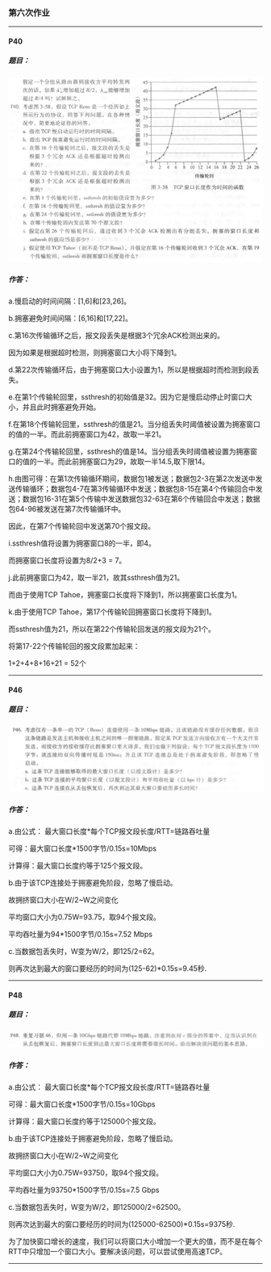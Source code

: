 ### 第六次作业

* * *

#### P40

##### 题目：
![](static/P40.png)

##### 作答：
a.慢启动的时间间隔：[1,6]和[23,26]。

b.拥塞避免时间间隔：[6,16]和[17,22]。

c.第16次传输循环之后，报文段丢失是根据3个冗余ACK检测出来的。

因为如果是根据超时检测，则拥塞窗口大小将下降到1。

d.第22次传输循环后，由于拥塞窗口大小设置为1，所以是根据超时而检测到段丢失。

e.在第1个传输轮回里，ssthresh的初始值是32。因为它是慢启动停止时窗口大小，并且此时拥塞避免开始。

f.在第18个传输轮回里，ssthresh的值是21。当分组丢失时阈值被设置为拥塞窗口的值的一半。而此前拥塞窗口为42，故取一半21。

g.在第24个传输轮回里，ssthresh的值是14。当分组丢失时阈值被设置为拥塞窗口的值的一半。而此前拥塞窗口为29，故取一半14.5,取下限14。

h.由图可得：在第1次传输循环期间，数据包1被发送；数据包2-3在第2次发送中发送传输循环；数据包4-7在第3传输循环中发送；数据包8-15在第4个传输回合中发送；数据包16-31在第5个传输中发送数据包32-63在第6个传输回合中发送；数据包64-96被发送在第7次传输循环中。

因此，在第7个传输轮回中发送第70个报文段。

i.ssthresh值将设置为拥塞窗口8的一半，即4。

而拥塞窗口长度将设置为8/2+3 = 7。

j.此前拥塞窗口为42，取一半21，故其ssthresh值为21。

而由于使用TCP Tahoe，拥塞窗口长度将下降到1，所以拥塞窗口长度为1。

k.由于使用TCP Tahoe，第17个传输轮回拥塞窗口长度将下降到1。

而ssthresh值为21，所以在第22个传输轮回发送的报文段为21个。

将第17-22个传输轮回的报文段累加起来：

1+2+4+8+16+21 = 52个

* * *

#### P46

##### 题目：
![](static/P46.png)

##### 作答：
a.由公式： 最大窗口长度*每个TCP报文段长度/RTT=链路吞吐量

可得：最大窗口长度*1500字节/0.15s=10Mbps

计算得：最大窗口长度约等于125个报文段。

b.由于该TCP连接处于拥塞避免阶段，忽略了慢启动。

故拥挤窗口大小在W/2~W之间变化

平均窗口大小为0.75W=93.75，取94个报文段。

平均吞吐量为94*1500字节/0.15s=7.52 Mbps

c.当数据包丢失时，W变为W/2，即125/2=62。

则再次达到最大的窗口要经历的时间为(125-62)*0.15s=9.45秒.

* * *

#### P48

##### 题目：
![](static/P48.png)

##### 作答：
a.由公式： 最大窗口长度*每个TCP报文段长度/RTT=链路吞吐量

可得：最大窗口长度*1500字节/0.15s=10Gbps

计算得：最大窗口长度约等于125000个报文段。

b.由于该TCP连接处于拥塞避免阶段，忽略了慢启动。

故拥挤窗口大小在W/2~W之间变化

平均窗口大小为0.75W=93750，取94个报文段。

平均吞吐量为93750*1500字节/0.15s=7.5 Gbps

c.当数据包丢失时，W变为W/2，即125000/2=62500。

则再次达到最大的窗口要经历的时间为(125000-62500)*0.15s=9375秒.

为了加快窗口增长的速度，我们可以将窗口大小增加一个更大的值，而不是在每个RTT中只增加一个窗口大小。要解决该问题，可以尝试使用高速TCP。

* * *
